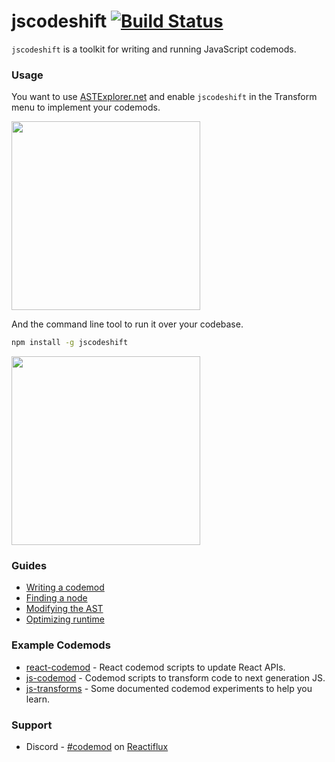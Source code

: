 # jscodeshift [![Build Status](https://travis-ci.org/facebook/jscodeshift.svg?branch=master)](https://travis-ci.org/facebook/jscodeshift)

`jscodeshift` is a toolkit for writing and running JavaScript codemods.

### Usage

You want to use [ASTExplorer.net](http://astexplorer.net/) and enable `jscodeshift` in the Transform menu to implement your codemods.

<a href="http://astexplorer.net/"><img width="302" src="https://cloud.githubusercontent.com/assets/197597/18656125/6bf22e64-7ea3-11e6-9b96-d770c14b0d9d.png"></a>

And the command line tool to run it over your codebase.

```zsh
npm install -g jscodeshift
```

<a href="docs/writing-a-codemod.md"><img width="302" src="https://cloud.githubusercontent.com/assets/197597/18656034/7db256f2-7ea2-11e6-9dd3-42a20e6eedfd.png"></a>

### Guides

- [Writing a codemod](docs/writing-a-codemod.md)
- [Finding a node](docs/finding-a-node.md)
- [Modifying the AST](docs/modifying-the-ast.md)
- [Optimizing runtime](docs/optimizing-runtime.md)

### Example Codemods

- [react-codemod](https://github.com/reactjs/react-codemod) - React codemod scripts to update React APIs.
- [js-codemod](https://github.com/cpojer/js-codemod/) - Codemod scripts to transform code to next generation JS.
- [js-transforms](https://github.com/jhgg/js-transforms) - Some documented codemod experiments to help you learn.

### Support

* Discord - [#codemod](https://discordapp.com/channels/102860784329052160/103748721107292160) on [Reactiflux](http://www.reactiflux.com/)
